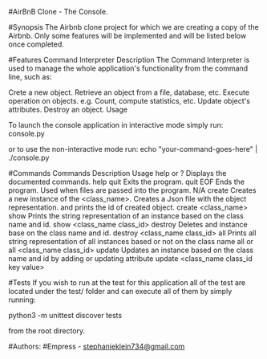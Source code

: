 #AirBnB Clone - The Console.

#Synopsis
The Airbnb clone project for which we are creating a copy of the Airbnb. Only some features will be implemented and will be listed below once completed.

#Features
Command Interpreter
Description
The Command Interpreter is used to manage the whole application's functionality from the command line, such as:

Crete a new object.
Retrieve an object from a file, database, etc.
Execute operation on objects. e.g. Count, compute statistics, etc.
Update object's attributes.
Destroy an object.
Usage

To launch the console application in interactive mode simply run: console.py

or to use the non-interactive mode run: echo "your-command-goes-here" | ./console.py

#Commands
Commands	Description	Usage
help or ?	Displays the documented commands.	help
quit	Exits the program.	quit
EOF	Ends the program. Used when files are passed into the program.	N/A
create	Creates a new instance of the <class_name>. Creates a Json file with the object representation. and prints the id of created object.	create <class_name>
show	Prints the string representation of an instance based on the class name and id.	show <class_name class_id>
destroy	Deletes and instance base on the class name and id.	destroy <class_name class_id>
all	Prints all string representation of all instances based or not on the class name	all or all <class_name class_id>
update	Updates an instance based on the class name and id by adding or updating attribute	update <class_name class_id key value>

#Tests
If you wish to run at the test for this application all of the test are located under the test/ folder and can execute all of them by simply running:

python3 -m unittest discover tests

from the root directory.

#Authors:
#Empress - stephanieklein734@gmail.com
